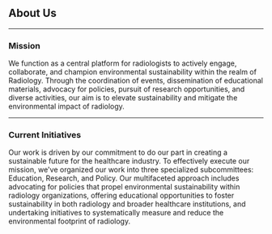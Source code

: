 ## About Us

---

### Mission

We function as a central platform for radiologists to actively engage, collaborate, and champion environmental sustainability within the realm of Radiology. Through the coordination of events, dissemination of educational materials, advocacy for policies, pursuit of research opportunities, and diverse activities, our aim is to elevate sustainability and mitigate the environmental impact of radiology.

---

### Current Initiatives

Our work is driven by our commitment to do our part in creating a sustainable future for the healthcare industry. To effectively execute our mission, we've organized our work into three specialized subcommittees: Education, Research, and Policy. Our multifaceted approach includes advocating for policies that propel environmental sustainability within radiology organizations, offering educational opportunities to foster sustainability in both radiology and broader healthcare institutions, and undertaking initiatives to systematically measure and reduce the environmental footprint of radiology.

